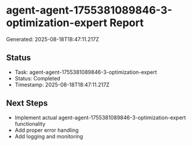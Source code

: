# agent-agent-1755381089846-3-optimization-expert Report

Generated: 2025-08-18T18:47:11.217Z

## Status
- Task: agent-agent-1755381089846-3-optimization-expert
- Status: Completed
- Timestamp: 2025-08-18T18:47:11.217Z

## Next Steps
- Implement actual agent-agent-1755381089846-3-optimization-expert functionality
- Add proper error handling
- Add logging and monitoring
